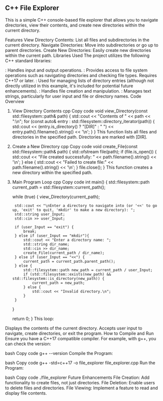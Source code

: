 ## C++ File Explorer
This is a simple C++ console-based file explorer that allows you to navigate directories, view their contents, and create new directories within the current directory.

Features
View Directory Contents: List all files and subdirectories in the current directory.
Navigate Directories: Move into subdirectories or go up to parent directories.
Create New Directories: Easily create new directories within the current path.
Libraries Used
The project utilizes the following C++ standard libraries:

<iostream>: Handles input and output operations.
<filesystem>: Provides access to file system operations such as navigating directories and checking file types. Requires C++17 or later.
<vector>: Used for managing lists of directory entries (although not directly utilized in this example, it's included for potential future enhancements).
<fstream>: Handles file creation and manipulation.
<string>: Manages text strings, particularly for user input and file or directory names.
Code Overview
1. View Directory Contents
cpp
Copy code
void view_Directory(const std::filesystem::path& path) {
    std::cout << "Contents of " << path << ":\n";
    for (const auto& entry : std::filesystem::directory_iterator(path)) {
        std::cout << (entry.is_directory() ? "[DIR]" : "    ")
                << entry.path().filename().string() << '\n';
    }
}
This function lists all files and directories in the specified path. Directories are marked with [DIR].

2. Create a New Directory
cpp
Copy code
void create_File(const std::filesystem::path& path) {
    std::ofstream file(path);
    if (file.is_open()) {
        std::cout << "File created successfully: " << path.filename().string() << '\n';
    } else {
        std::cout << "Failed to create file:" << path.filename().string() << '\n';
    }
    file.close();
}
This function creates a new directory within the specified path.

3. Main Program Loop
cpp
Copy code
int main() 
{
    std::filesystem::path current_path = std::filesystem::current_path();

    while (true) 
    {
        view_Directory(current_path);

        std::cout << "\nEnter a directory to navigate into (or '<<' to go up, 'exit' to quit, 'mkdir' to make a new directory): ";
        std::string user_Input;
        std::cin >> user_Input;

        if (user_Input == "exit") {
            break;
        } else if (user_Input == "mkdir"){
            std::cout << "Enter a directory name: ";
            std::string dir_name;
            std::cin >> dir_name;
            create_File(current_path / dir_name);
        } else if (user_Input == "<<") {
            current_path = current_path.parent_path();
        } else {
            std::filesystem::path new_path = current_path / user_Input;
            if (std::filesystem::exists(new_path) && std::filesystem::is_directory(new_path)) {
                current_path = new_path;
            } else {
                std::cout << "Invalid directory.\n";
            }
        }
    }

    return 0;
}
This loop:

Displays the contents of the current directory.
Accepts user input to navigate, create directories, or exit the program.
How to Compile and Run
Ensure you have a C++17 compatible compiler. For example, with g++, you can check the version:

bash
Copy code
g++ --version
Compile the Program:

bash
Copy code
g++ -std=c++17 -o file_explorer file_explorer.cpp
Run the Program:

bash
Copy code
./file_explorer
Future Enhancements
File Creation: Add functionality to create files, not just directories.
File Deletion: Enable users to delete files and directories.
File Viewing: Implement a feature to read and display file contents.
